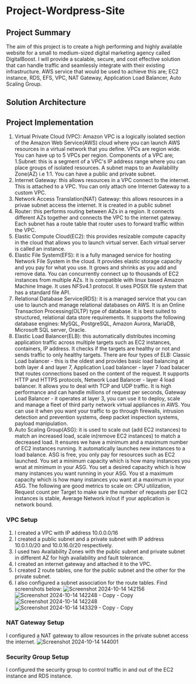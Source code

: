 # Project-Wordpress-Site
## Project Summary
The aim of this project is to create a high performing and highly available website for a small to medium-sized digital marketing agency called DigitalBoost. I will provide a scalable, secure, and cost effective solution that can handle traffic and seamlessly integrate with their existing infrastructure.  AWS service that would be used to achieve this are; EC2 instance, RDS, EFS, VPC, NAT Gateway, Application Load Balancer, Auto Scaling Group.
## Solution Architecture
## Project Implementation
1. Virtual Private Cloud (VPC): Amazon VPC is a logically isolated section of the Amazon Web Service(AWS) cloud where you can launch AWS resources in a virtual network that you define. VPCs are region wide. You can have up to 5 VPCs per region. Components of a VPC are;
1.Subnet: this is a segment of a VPC's IP address range where you can place groups of isolated resources. A subnet maps to an Availability Zone(AZ) i.e 1:1. You can 
   have a public and private subnet.
2. Internet Gateway: this allows resources in a VPC connect to the internet. This is attached to a VPC. You can only attach one Internet Gateway to a custom VPC.
3. Network Access Translation(NAT) Gateway: this allows resources in a privae subnet access the internet. It is created in a public subnet
4. Router: this performs routing between AZs in a region. It connects different AZs together and connects the VPC to the internet gateway. Each subnet has a route 
   table that router uses to forward traffic within the VPC.
2. Elastic Compute Cloud(EC2): this provides resizable compute capacity in the cloud that allows you to launch virtual server. Each virtual server is called an instance.
3. Elastic File System(EFS): it is a fully managed service for hosting Network File System in the cloud. It provides elastic storage capacity and you pay for what you use. It grows and shrinks as you add and remove data. You can concurrently connect up to thousands of EC2 instances from multiple AZs. It is compatible with linux based Amazon Machine Image. It uses NFSv4.1 protocol. It uses POSIX file system that has a standard file API.
4. Relational Database Service(RDS): it is a managed service that you can use to launch and manage relational databases on AWS. It is an Online Transaction Processing(OLTP) type of database. It is best suited to structured, relational data store requirements. It supports the following database engines: MySQL, PostgreSQL, Amazon Aurora, MariaDB, Microsoft SQL server, Oracle.
5. Elastic Load Balancer(ELB): this automatically distributes incoming application traffic across multiple targets such as EC2 instances, containers, IP address. It checks if the targets are healthy or not and sends traffic to only healthy targets. There are four types of ELB: Classic Load balancer - this is the oldest and provides basic load balancing at both layer 4 and layer 7, Application Load balancer - layer 7 load balacer that routes connections based on the content of the request. It supports HTTP and HTTPS protocols, Network Load Balancer - layer 4 load balancer. It allows you to deal with TCP and UDP traffic. It is high performance and can handle millions of request per seconds, Gateway Load Balancer - it operates at layer 3, you can use it to deploy, scale and manage a fleet of third party network virtual appliances in AWS. You can use it when you want your traffic to go through firewalls, intrusion detection and prevention systems, deep packet inspection systems, payload manipulation.
7. Auto Scaling Group(ASG): it is used to scale out (add EC2 instances) to match an increased load, scale in(remove EC2 instances) to match a decreased load. It ensures we have a minimum and a maximum number of EC2 instances running. It automatically launches new instances to a load balance. ASG  is free, you only pay for resources such as EC2 launched. You set a minimum capacity which is how many instances you wnat at minimum in your ASG. You set a desired capacity which is how many instances you want running in your ASG. You st a maximum capacity which is how many instances you want at a maximum in your ASG. The following are good metrics to scale on: CPU utilization, Request count per Target to make sure the number of requests per EC2 instances is stable, Average Network in/out if your application is network bound.
 ### VPC Setup
 1. I created a VPC with IP address 10.0.0.0/16
   2. I created a public subnet and a private subnet with IP address 10.0.1.0/20 and 10.0.16.0/20 respectively.
   3. I used two Availability Zones with the public subnet and private subnet in different AZ for high availability and  fault tolerance.
   4. I created an internet gateway and attached it to the VPC.
   5. I created 2 route tables, one for the public subnet and the other for the private subnet.
   6. I also configured a subnet association for the route tables.
Find screenshots below:
![Screenshot 2024-10-14 142156](https://github.com/user-attachments/assets/c53e1abe-15dc-4bdb-a4f4-ae4a1cd637b7)
![Screenshot 2024-10-14 142248 - Copy - Copy](https://github.com/user-attachments/assets/551571e4-20eb-4078-a09e-5ea08a577236)
![Screenshot 2024-10-14 142248](https://github.com/user-attachments/assets/29c30083-f21d-4aaa-9dbc-0a7ed716e703)
![Screenshot 2024-10-14 143329 - Copy - Copy](https://github.com/user-attachments/assets/d012d162-59ff-43b5-ae2e-f9e28d6e28f9)
### NAT Gateway Setup
I configured a NAT gateway to allow resources in the private subnet access the internet.
![Screenshot 2024-10-14 144001](https://github.com/user-attachments/assets/6960f6ee-f236-46d1-b3ed-8cbf03ae8d13)
### Security Group Setup
I configured the security group to control traffic in and out of the EC2 instance and RDS instance.

   
